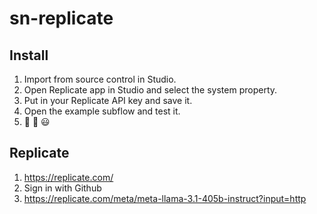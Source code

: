 # sn-replicate

## Install

1. Import from source control in Studio.
2. Open Replicate app in Studio and select the system property.
3. Put in your Replicate API key and save it.
4. Open the example subflow and test it.
5. 🥳 🍻 😃

## Replicate

1. https://replicate.com/
2. Sign in with Github
3. https://replicate.com/meta/meta-llama-3.1-405b-instruct?input=http
